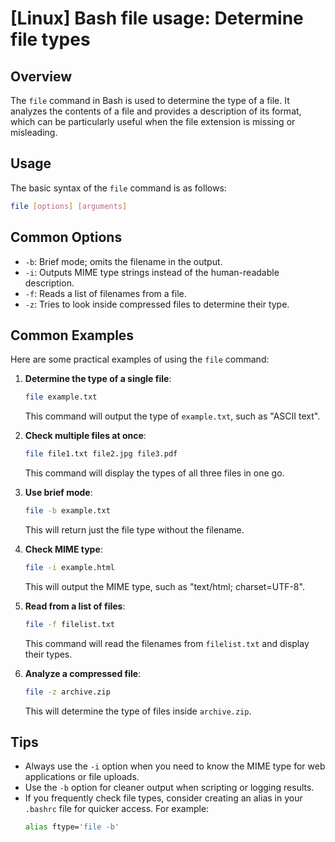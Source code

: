 # [Linux] Bash file usage: Determine file types

## Overview
The `file` command in Bash is used to determine the type of a file. It analyzes the contents of a file and provides a description of its format, which can be particularly useful when the file extension is missing or misleading.

## Usage
The basic syntax of the `file` command is as follows:

```bash
file [options] [arguments]
```

## Common Options
- `-b`: Brief mode; omits the filename in the output.
- `-i`: Outputs MIME type strings instead of the human-readable description.
- `-f`: Reads a list of filenames from a file.
- `-z`: Tries to look inside compressed files to determine their type.

## Common Examples
Here are some practical examples of using the `file` command:

1. **Determine the type of a single file**:
   ```bash
   file example.txt
   ```
   This command will output the type of `example.txt`, such as "ASCII text".

2. **Check multiple files at once**:
   ```bash
   file file1.txt file2.jpg file3.pdf
   ```
   This command will display the types of all three files in one go.

3. **Use brief mode**:
   ```bash
   file -b example.txt
   ```
   This will return just the file type without the filename.

4. **Check MIME type**:
   ```bash
   file -i example.html
   ```
   This will output the MIME type, such as "text/html; charset=UTF-8".

5. **Read from a list of files**:
   ```bash
   file -f filelist.txt
   ```
   This command will read the filenames from `filelist.txt` and display their types.

6. **Analyze a compressed file**:
   ```bash
   file -z archive.zip
   ```
   This will determine the type of files inside `archive.zip`.

## Tips
- Always use the `-i` option when you need to know the MIME type for web applications or file uploads.
- Use the `-b` option for cleaner output when scripting or logging results.
- If you frequently check file types, consider creating an alias in your `.bashrc` file for quicker access. For example:
  ```bash
  alias ftype='file -b'
  ```